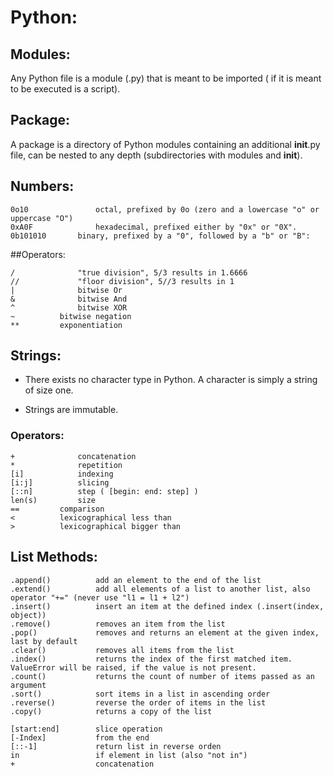 # Python:

## Modules:
						
Any Python file is a module (.py) that is meant to be imported ( if it is meant to be executed is a script).


## Package:
						
A package is a directory of Python modules containing an additional __init__.py file, can be nested to any depth (subdirectories with modules and __init__).

	
## Numbers:

    0o10	           octal, prefixed by 0o (zero and a lowercase "o" or uppercase "O")
    0xA0F	           hexadecimal, prefixed either by "0x" or "0X".
    0b101010	   binary, prefixed by a "0", followed by a "b" or "B":


##Operators:

    /	           "true division", 5/3 results in 1.6666
    //	           "floor division", 5//3 results in 1
    |	           bitwise Or
    &	           bitwise And
    ^	           bitwise XOR
    ~		   bitwise negation
    **		   exponentiation


## Strings:

* There exists no character type in Python. A character is simply a string of size one. 

* Strings are immutable.


### Operators:

    +	           concatenation
    *	           repetition
    [i]	           indexing
    [i:j]	   	   slicing
    [::n]	   	   step ( [begin: end: step] )
    len(s)	   	   size
    ==	   	   comparison	
    <	   	   lexicographical less than
    > 	   	   lexicographical bigger than


## List Methods:

    .append()          add an element to the end of the list
    .extend()          add all elements of a list to another list, also operator "+=" (never use "l1 = l1 + l2")
    .insert()          insert an item at the defined index (.insert(index, object))
    .remove()          removes an item from the list
    .pop()             removes and returns an element at the given index, last by default
    .clear()           removes all items from the list
    .index()           returns the index of the first matched item. ValueError will be raised, if the value is not present.
    .count()           returns the count of number of items passed as an argument
    .sort()            sort items in a list in ascending order
    .reverse()         reverse the order of items in the list
    .copy()            returns a copy of the list

    [start:end]        slice operation
    [-Index]           from the end
    [::-1]             return list in reverse orden
    in                 if element in list (also "not in")
    +                  concatenation